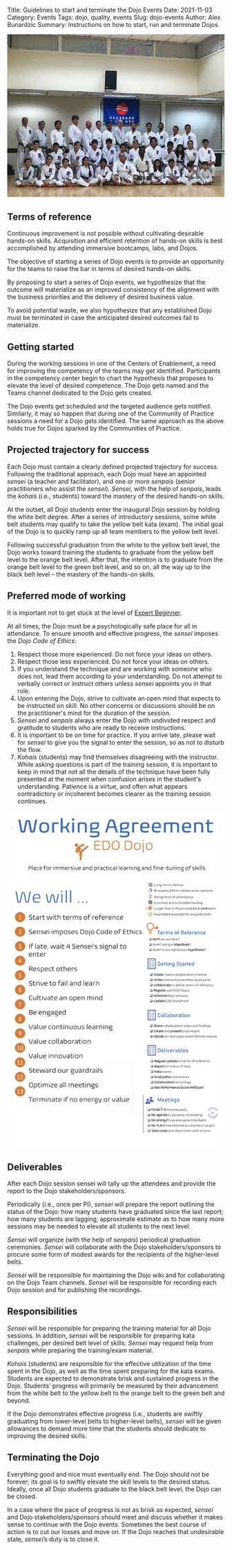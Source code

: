 Title: Guidelines to start and terminate the Dojo Events
Date: 2021-11-03
Category: Events
Tags: dojo, quality, events
Slug: dojo-events
Author: Alex Bunardzic
Summary: Instructions on how to start, run and terminate Dojos

![Dojo](../images/dojo.png) 

## Terms of reference 

Continuous improvement is not possible without cultivating desirable hands-on skills. Acquisition and efficient retention of hands-on skills is best accomplished by attending immersive bootcamps, labs, and Dojos. 

The objective of starting a series of Dojo events is to provide an opportunity for the teams to raise the bar in terms of desired hands-on skills. 

By proposing to start a series of Dojo events, we hypothesize that the outcome will materialize as an improved consistency of the alignment with the business priorities and the delivery of desired business value. 

To avoid potential waste, we also hypothesize that any established Dojo must be terminated in case the anticipated desired outcomes fail to materialize. 

## Getting started 

During the working sessions in one of the Centers of Enablement, a need for improving the competency of the teams may get identified. Participants in the competency center begin to chart the hypothesis that proposes to elevate the level of desired competence. The Dojo gets named and the Teams channel dedicated to the Dojo gets created. 

The Dojo events get scheduled and the targeted audience gets notified. 
Similarly, it may so happen that during one of the Community of Practice sessions a need for a Dojo gets identified. The same approach as the above holds true for Dojos sparked by the Communities of Practice. 

## Projected trajectory for success 

Each Dojo must contain a clearly defined projected trajectory for success. Following the traditional approach, each Dojo must have an appointed _sensei_ (a teacher and facilitator), and one or more _senpais_ (senior practitioners who assist the _sensei_). _Sensei_, with the help of _senpais_, leads the _kohais_ (i.e., students) toward the mastery of the desired hands-on skills. 

At the outset, all Dojo students enter the inaugural Dojo session by holding the white belt degree. After a series of introductory sessions, some white belt students may qualify to take the yellow belt kata (exam). The initial goal of the Dojo is to quickly ramp up all team members to the yellow belt level. 

Following successful graduation from the white to the yellow belt level, the Dojo works toward training the students to graduate from the yellow belt level to the orange belt level. After that, the intention is to graduate from the orange belt level to the green belt level, and so on, all the way up to the black belt level – the mastery of the hands-on skills. 

## Preferred mode of working 

It is important not to get stuck at the level of [Expert Beginner](https://wsbctechnicalblog.github.io/dont-become-expert-beginner.html).

At all times, the Dojo must be a psychologically safe place for all in attendance. To ensure smooth and effective progress, the _sensei_ imposes the _Dojo Code of Ethics_:

1. Respect those more experienced. Do not force your ideas on others.  
1. Respect those less experienced. Do not force your ideas on others.  
1. If you understand the technique and are working with someone who does not, lead them according to your understanding. Do not attempt to verbally correct or instruct others unless _sensei_ appoints you in that role.  
1. Upon entering the Dojo, strive to cultivate an open mind that expects to be instructed on skill. No other concerns or discussions should be on the practitioner's mind for the duration of the session.  
1. _Sensei_ and _senpais_ always enter the Dojo with undivided respect and gratitude to students who are ready to receive instructions.  
1. It is important to be on time for practice. If you arrive late, please wait for _sensei_ to give you the signal to enter the session, so as not to disturb the flow.  
1. _Kohais_ (students) may find themselves disagreeing with the instructor. While asking questions is part of the training session, it is important to keep in mind that not all the details of the technique have been fully presented at the moment when confusion arises in the student's understanding. Patience is a virtue, and often what appears contradictory or incoherent becomes clearer as the training session continues.

![Working Agreement](../images/WorkingAgreementCeremonyDojo.png)

## Deliverables 

After each Dojo session sensei will tally up the attendees and provide the report to the Dojo stakeholders/sponsors. 

Periodically (i.e., once per PI), _sensei_ will prepare the report outlining the status of the Dojo: how many students have graduated since the last report; how many students are lagging; approximate estimate as to how many more sessions may be needed to elevate all students to the next level. 

_Sensei_ will organize (with the help of _senpais_) periodical graduation ceremonies. _Sensei_ will collaborate with the Dojo stakeholders/sponsors to procure some form of modest awards for the recipients of the higher-level belts. 

_Sensei_ will be responsible for maintaining the Dojo wiki and for collaborating on the Dojo Team channels. _Sensei_ will be responsible for recording each Dojo session and for publishing the recordings. 

## Responsibilities 

_Sensei_ will be responsible for preparing the training material for all Dojo sessions. In addition, _sensei_ will be responsible for preparing kata challenges, per desired belt level of skills. _Sensei_ may request help from _senpais_ while preparing the training/exam material. 

_Kohais_ (students) are responsible for the effective utilization of the time spent in the Dojo, as well as the time spent preparing for the kata exams. Students are expected to demonstrate brisk and sustained progress in the Dojo. Students’ progress will primarily be measured by their advancement from the white belt to the yellow belt to the orange belt to the green belt and beyond. 

If the Dojo demonstrates effective progress (i.e., students are swiftly graduating from lower-level belts to higher-level belts), _sensei_ will be given allowances to demand more time that the students should dedicate to improving the desired skills. 

## Terminating the Dojo 

Everything good and nice must eventually end. The Dojo should not be forever; its goal is to swiftly elevate the skill levels to the desired status. Ideally, once all Dojo students graduate to the black belt level, the Dojo can be closed. 

In a case where the pace of progress is not as brisk as expected, _sensei_ and Dojo stakeholders/sponsors should meet and discuss whether it makes sense to continue with the Dojo events. Sometimes the best course of action is to cut our losses and move on. If the Dojo reaches that undesirable state, _sensei_’s duty is to close it.